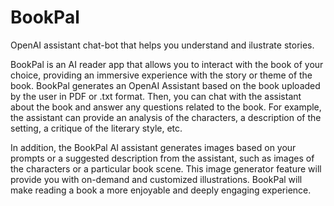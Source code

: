 # BookPal
OpenAI assistant chat-bot that helps you understand and ilustrate stories.

BookPal is an AI reader app that allows you to interact with the book of your choice, providing an immersive experience with the story or theme of the book. BookPal generates an OpenAI Assistant based on the book uploaded by the user in PDF or .txt format. Then, you can chat with the assistant about the book and answer any questions related to the book. For example, the assistant can provide an analysis of the characters, a description of the setting, a critique of the literary style, etc.

In addition, the BookPal AI assistant generates images based on your prompts or a suggested description from the assistant, such as images of the characters or a particular book scene. This image generator feature will provide you with on-demand and customized illustrations. BookPal will make reading a book a more enjoyable and deeply engaging experience.
